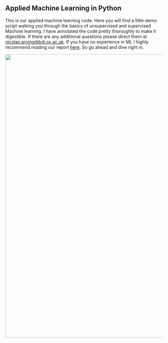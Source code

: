## Applied Machine Learning in Python
This is our applied machine learning code. Here you will find a little demo script walking you through the basics of unsupervised and supervised Machine learning. I have annotated the code pretty thoroughly to make it digestible. If there are any additional questions please direct them at nicolas.arning@bdi.ox.ac.uk. If you have no experience in ML I highly recommend reading our report [here](https://dtc-coding-dojo.github.io/main//blog/Machine_Learning_for_Beginners/). So go ahead and dive right in.

 
<p style="text-align:center;"> <img class="center" width="900" src="{{ "/images/ml_logo.png" | absolute_url }}" alt="" /> </p>
